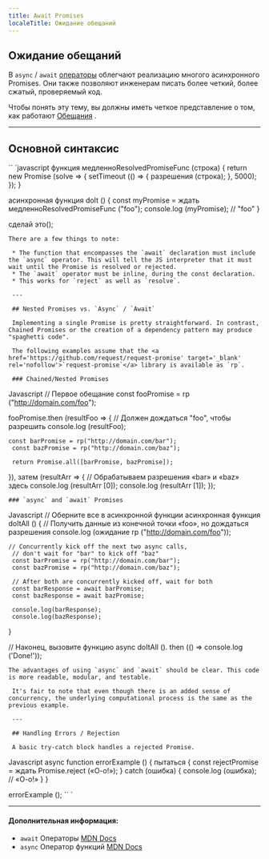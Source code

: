 ```yaml
---
title: Await Promises
localeTitle: Ожидание обещаний
---
```

## Ожидание обещаний

В `async` / `await` [операторы](https://developer.mozilla.org/en-US/docs/Web/JavaScript/Reference/Operators) облегчают реализацию многого асинхронного Promises. Они также позволяют инженерам писать более четкий, более сжатый, проверяемый код.

Чтобы понять эту тему, вы должны иметь четкое представление о том, как работают [Обещания](https://guide.freecodecamp.org/javascript/promises) .

* * *

## Основной синтаксис

\`\` \`javascript функция медленноResolvedPromiseFunc (строка) { return new Promise (solve => { setTimeout (() => { разрешения (строка); }, 5000); }); }

асинхронная функция doIt () { const myPromise = ждать медленноResolvedPromiseFunc ("foo"); console.log (myPromise); // "foo" }

сделай это();
```
There are a few things to note: 
 
 * The function that encompasses the `await` declaration must include the `async` operator. This will tell the JS interpreter that it must wait until the Promise is resolved or rejected. 
 * The `await` operator must be inline, during the const declaration. 
 * This works for `reject` as well as `resolve`. 
 
 --- 
 
 ## Nested Promises vs. `Async` / `Await` 
 
 Implementing a single Promise is pretty straightforward. In contrast, Chained Promises or the creation of a dependency pattern may produce "spaghetti code". 
 
 The following examples assume that the <a href='https://github.com/request/request-promise' target='_blank' rel='nofollow'>`request-promise`</a> library is available as `rp`. 
 
 ### Chained/Nested Promises 
```

Javascript // Первое обещание const fooPromise = rp ("http://domain.com/foo");

fooPromise.then (resultFoo => { // Должен дождаться "foo", чтобы разрешить console.log (resultFoo);
```
const barPromise = rp("http://domain.com/bar"); 
 const bazPromise = rp("http://domain.com/baz"); 
 
 return Promise.all([barPromise, bazPromise]); 
```

}), затем (resultArr => { // Обрабатываем разрешения «bar» и «baz» здесь console.log (resultArr \[0\]); console.log (resultArr \[1\]); });
```
### `async` and `await` Promises 
```

Javascript // Оберните все в асинхронной функции асинхронная функция doItAll () { // Получить данные из конечной точки «foo», но дождаться разрешения console.log (ожидание rp ("http://domain.com/foo"));
```
// Concurrently kick off the next two async calls, 
 // don't wait for "bar" to kick off "baz" 
 const barPromise = rp("http://domain.com/bar"); 
 const bazPromise = rp("http://domain.com/baz"); 
 
 // After both are concurrently kicked off, wait for both 
 const barResponse = await barPromise; 
 const bazResponse = await bazPromise; 
 
 console.log(barResponse); 
 console.log(bazResponse); 
```

}

// Наконец, вызовите функцию async doItAll (). then (() => console.log ('Done!'));
```
The advantages of using `async` and `await` should be clear. This code is more readable, modular, and testable. 
 
 It's fair to note that even though there is an added sense of concurrency, the underlying computational process is the same as the previous example. 
 
 --- 
 
 ## Handling Errors / Rejection 
 
 A basic try-catch block handles a rejected Promise. 
```

Javascript async function errorExample () { пытаться { const rejectPromise = ждать Promise.reject («О-о!»); } catch (ошибка) { console.log (ошибка); // «О-о!» } }

errorExample (); \`\` \`

* * *

#### Дополнительная информация:

*   `await` Операторы [MDN Docs](https://developer.mozilla.org/en-US/docs/Web/JavaScript/Reference/Operators/await)
*   `async` Оператор функций [MDN Docs](https://developer.mozilla.org/en-US/docs/Web/JavaScript/Reference/Operators/async_function)